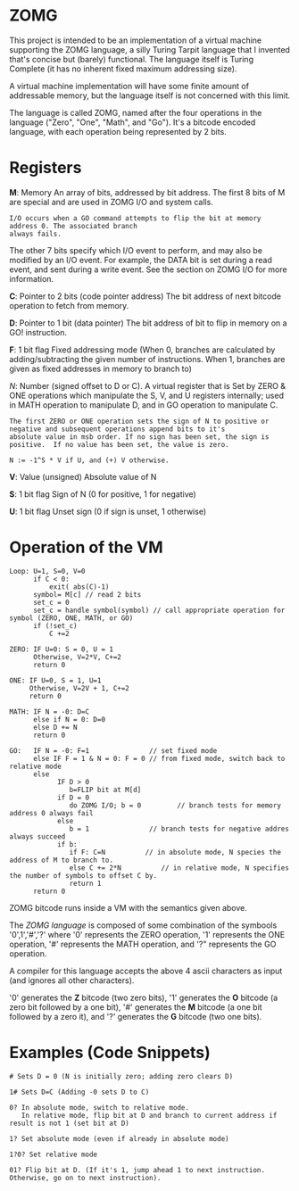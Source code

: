 # ZOMG
This project is intended to be an implementation of a virtual machine supporting the ZOMG language, a silly Turing Tarpit language that I invented that's concise but
(barely) functional. The language itself is Turing Complete (it has no inherent fixed maximum addressing size). 

A virtual machine implementation will have some finite amount of addressable memory, but the language itself is not concerned with this limit.

The language is called ZOMG, named after the four operations in the language ("Zero", "One", "Math", and "Go"). It's a bitcode encoded language,
with each operation being represented by 2 bits. 

# Registers
 **M**: Memory An array of bits, addressed by bit address. 
    The first 8 bits of M are special and are used in ZOMG I/O and system calls. 

    I/O occurs when a GO command attempts to flip the bit at memory address 0. The associated branch
    always fails. 

   The other 7 bits specify which I/O event to perform, and may also be modified by an I/O event. 
   For example, the DATA bit is set during a read event, and sent during a write event. See the section on ZOMG I/O for
   more information.
     
 **C**: Pointer to 2 bits (code pointer address) The bit address of next bitcode operation to fetch from memory.
 
 **D**: Pointer to 1 bit  (data pointer) The bit address of bit to flip in memory on a GO! instruction.

  
 **F**: 1 bit flag Fixed addressing mode (When 0, branches are calculated by adding/subtracting the given number of instructions. When 1, 
      branches are given as fixed addresses in memory to branch to)
       
 *N*: Number (signed offset to D or C). A virtual register that is Set by ZERO & ONE operations which manipulate the
      S, V, and U registers internally; used in MATH operation to manipulate D, and in GO operation to manipulate C. 

    The first ZERO or ONE operation sets the sign of N to positive or negative and subsequent operations append bits to it's 
    absolute value in msb order. If no sign has been set, the sign is positive.  If no value has been set, the value is zero. 

    N := -1^S * V if U, and (+) V otherwise.

 **V**:  Value (unsigned) Absolute value of N

 **S**: 1 bit flag Sign of N (0 for positive, 1 for negative)
 
 **U**: 1 bit flag Unset sign (0 if sign is unset, 1 otherwise)  

# **Operation of the VM**


```
Loop: U=1, S=0, V=0 
      if C < 0:
          exit( abs(C)-1)
      symbol= M[c] // read 2 bits
      set_c = 0
      set_c = handle symbol(symbol) // call appropriate operation for symbol (ZERO, ONE, MATH, or GO)
      if (!set_c)
          C +=2
      
ZERO: IF U=0: S = 0, U = 1 
      Otherwise, V=2*V, C+=2 
      return 0

ONE: IF U=0, S = 1, U=1
     Otherwise, V=2V + 1, C+=2
     return 0

MATH: IF N = -0: D=C
      else if N = 0: D=0
      else D += N
      return 0

GO:   IF N = -0: F=1 			   // set fixed mode
      else IF F = 1 & N = 0: F = 0 // from fixed mode, switch back to relative mode 
      else 
            IF D > 0 
               b=FLIP bit at M[d] 
            if D = 0
               do ZOMG I/O; b = 0         // branch tests for memory address 0 always fail 
            else
               b = 1			   // branch tests for negative addres always succeed
            if b:
               if F: C=N		  // in absolute mode, N species the address of M to branch to.
               else C += 2*N		  // in relative mode, N specifies the number of symbols to offset C by. 
               return 1 
      return 0
```

ZOMG bitcode runs inside a VM with the semantics given above.

The *ZOMG language* is composed of some combination of the symbools '0',1','#','?' where '0' represents the ZERO operation, 
'1' represents the ONE operation, '#' represents the MATH operation, and '?" represents the GO operation.

A compiler for this language accepts the above 4 ascii characters as input (and ignores all other characters).

'0' generates the **Z** bitcode (two zero bits), '1' generates the **O** bitcode (a zero bit followed by a one bit),
'#' generates the **M** bitcode (a one bit followed by a zero it), and '?' generates the **G** bitcode (two one bits).

# Examples (Code Snippets)

```
# Sets D = 0 (N is initially zero; adding zero clears D)
```

```
1# Sets D=C (Adding -0 sets D to C)
```

```
0? In absolute mode, switch to relative mode.
   In relative mode, flip bit at D and branch to current address if result is not 1 (set bit at D)
```

```
1? Set absolute mode (even if already in absolute mode)
```

```
1?0? Set relative mode
```

``` 
01? Flip bit at D. (If it's 1, jump ahead 1 to next instruction. Otherwise, go on to next instruction).
```


